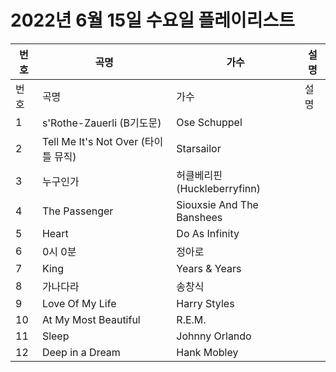 # 2022년 6월 15일 수요일 플레이리스트

| 번호 | 곡명 | 가수 | 설명 |
|------|------|------|------|
| 번호 | 곡명 | 가수 | 설명 |
| 1 | s'Rothe-Zauerli (B기도문) | Ose Schuppel |  |
| 2 | Tell Me It's Not Over (타이틀 뮤직) | Starsailor |  |
| 3 | 누구인가 | 허클베리핀 (Huckleberryfinn) |  |
| 4 | The Passenger | Siouxsie And The Banshees |  |
| 5 | Heart | Do As Infinity |  |
| 6 | 0시 0분 | 정아로 |  |
| 7 | King | Years & Years |  |
| 8 | 가나다라 | 송창식 |  |
| 9 | Love Of My Life | Harry Styles |  |
| 10 | At My Most Beautiful | R.E.M. |  |
| 11 | Sleep | Johnny Orlando |  |
| 12 | Deep in a Dream | Hank Mobley |  |
